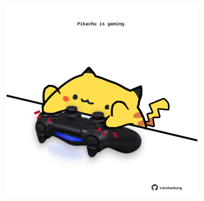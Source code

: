 <!-- built at 18/03/2025, 00:01:19 UTC -->
<p align="center">
  <img width="500" height="500" src="./ReadmeImage.svg">
</p>
